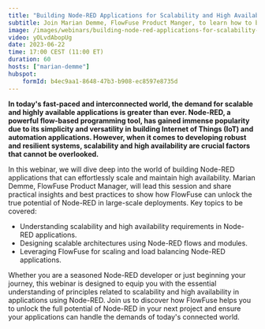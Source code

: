 ```yaml
---
title: "Building Node-RED Applications for Scalability and High Availability"
subtitle: Join Marian Demme, FlowFuse Product Manger, to learn how to build Node-RED applications that can scale and be highly available.
image: /images/webinars/building-node-red-applications-for-scalability-and-high-availability-webinar-june.jpg
video: yOLvdAbopUg
date: 2023-06-22
time: 17:00 CEST (11:00 ET) 
duration: 60
hosts: ["marian-demme"]
hubspot:
    formId: b4ec9aa1-8648-47b3-b908-ec8597e8735d
---
```


**In today's fast-paced and interconnected world, the demand for scalable and highly available applications is greater than ever. Node-RED, a powerful flow-based programming tool, has gained immense popularity due to its simplicity and versatility in building Internet of Things (IoT) and automation applications. However, when it comes to developing robust and resilient systems, scalability and high availability are crucial factors that cannot be overlooked.**

<!--more-->

In this webinar, we will dive deep into the world of building Node-RED applications that can effortlessly scale and maintain high availability. Marian Demme, FlowFuse Product Manager, will lead this session and share practical insights and best practices to show how FlowFuse can unlock the true potential of Node-RED in large-scale deployments.
Key topics to be covered:
* Understanding scalability and high availability requirements in Node-RED applications.
* Designing scalable architectures using Node-RED flows and modules.
* Leveraging FlowFuse for scaling and load balancing Node-RED applications.

Whether you are a seasoned Node-RED developer or just beginning your journey, this webinar is designed to equip you with the essential understanding of principles related to scalability and high availability in applications using Node-RED. Join us to discover how FlowFuse helps you to unlock the full potential of Node-RED in your next project and ensure your applications can handle the demands of today's connected world.